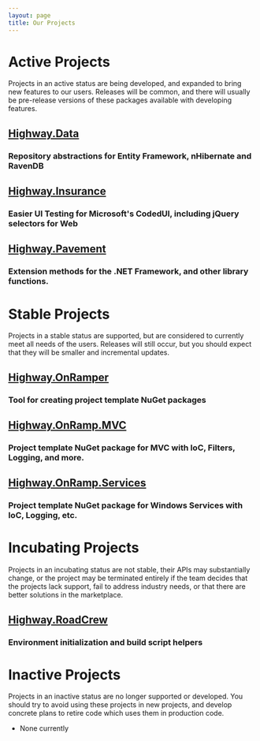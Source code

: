 ```yaml
---
layout: page
title: Our Projects
---
```


# Active Projects

Projects in an active status are being developed, and expanded to bring new features to our users.  Releases will be common, and there will usually be pre-release versions of these packages available with developing features.

## [Highway.Data][Data]
### Repository abstractions for Entity Framework, nHibernate and RavenDB
## [Highway.Insurance][Insurance]
### Easier UI Testing for Microsoft's CodedUI, including jQuery selectors for Web
## [Highway.Pavement][Pavement]
### Extension methods for the .NET Framework, and other library functions.

# Stable Projects

Projects in a stable status are supported, but are considered to currently meet all needs of the users.  Releases will still occur, but you should expect that they will be smaller and incremental updates.

## [Highway.OnRamper][OnRamper]
### Tool for creating project template NuGet packages
## [Highway.OnRamp.MVC][MVC]
### Project template NuGet package for MVC with IoC, Filters, Logging, and more.
## [Highway.OnRamp.Services][Services]
### Project template NuGet package for Windows Services with IoC, Logging, etc.

# Incubating Projects

Projects in an incubating status are not stable, their APIs may substantially change, or the project may be terminated entirely if the team decides that the projects lack support, fail to address industry needs, or that there are better solutions in the marketplace.

## [Highway.RoadCrew][RoadCrew]
### Environment initialization and build script helpers

# Inactive Projects

Projects in an inactive status are no longer supported or developed.  You should try to avoid using these projects in new projects, and develop concrete plans to retire code which uses them in production code.

* None currently


[Data]:				/projects/data/
[Insurance]:		/projects/insurance/
[OnRamper]:			/projects/onramper/
[MVC]:				/projects/onramp-mvc/
[Services]:			/projects/onramp-services/
[Pavement]:			/projects/pavement/
[RoadCrew]:			/projects/roadcrew/

